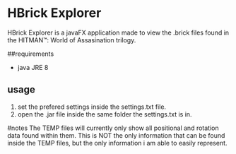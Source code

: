 # HBrick Explorer

HBrick Explorer is a javaFX application made to view the .brick files found in the HITMAN™: World of Assasination trilogy.

##requirements
- java JRE 8


## usage
1. set the prefered settings inside the settings.txt file.
2. open the .jar file inside the same folder the settings.txt is in.

#notes
The TEMP files will currently only show all positional and rotation data found within them.
This is NOT the only information that can be found inside the TEMP files, but the only information i am able to easily represent.
